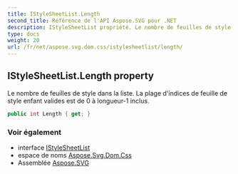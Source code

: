 ```yaml
---
title: IStyleSheetList.Length
second_title: Référence de l'API Aspose.SVG pour .NET
description: IStyleSheetList propriété. Le nombre de feuilles de style dans la liste. La plage dindices de feuille de style enfant valides est de 0 à longueur1 inclus.
type: docs
weight: 20
url: /fr/net/aspose.svg.dom.css/istylesheetlist/length/
---
```

## IStyleSheetList.Length property

Le nombre de feuilles de style dans la liste. La plage d'indices de feuille de style enfant valides est de 0 à longueur-1 inclus.

```csharp
public int Length { get; }
```

### Voir également

* interface [IStyleSheetList](../)
* espace de noms [Aspose.Svg.Dom.Css](../../istylesheetlist/)
* Assemblée [Aspose.SVG](../../../)


